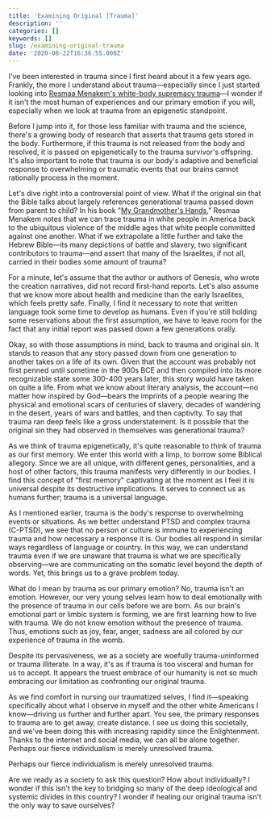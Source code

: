 ```yaml
---
title: 'Examining Original [Trauma]'
description: ''
categories: []
keywords: []
slug: /examining-original-trauma
date: '2020-08-22T16:36:55.000Z'
---
```


I've been interested in trauma since I first heard about it a few years ago. Frankly, the more I understand about trauma—especially since I just started looking into [Resmaa Menakem's white-body supremacy trauma](https://www.resmaa.com/)—I wonder if it isn't the most human of experiences and our primary emotion if you will, especially when we look at trauma from an epigenetic standpoint.

Before I jump into it, for those less familiar with trauma and the science, there's a growing body of research that asserts that trauma gets stored in the body. Furthermore, if this trauma is not released from the body and resolved, it is passed on epigenetically to the trauma survivor's offspring. It's also important to note that trauma is our body's adaptive and beneficial response to overwhelming or traumatic events that our brains cannot rationally process in the moment.

Let's dive right into a controversial point of view. What if the original sin that the Bible talks about largely references generational trauma passed down from parent to child? In his book "[My Grandmother's Hands](https://www.resmaa.com/books)," Resmaa Menakem notes that we can trace trauma in white people in America back to the ubiquitous violence of the middle ages that white people committed against one another. What if we extrapolate a little further and take the Hebrew Bible—its many depictions of battle and slavery, two significant contributors to trauma—and assert that many of the Israelites, if not all, carried in their bodies some amount of trauma?

For a minute, let's assume that the author or authors of Genesis, who wrote the creation narratives, did not record first-hand reports. Let's also assume that we know more about health and medicine than the early Israelites, which feels pretty safe. Finally, I find it necessary to note that written language took some time to develop as humans. Even if you're still holding some reservations about the first assumption, we have to leave room for the fact that any initial report was passed down a few generations orally.

Okay, so with those assumptions in mind, back to trauma and original sin. It stands to reason that any story passed down from one generation to another takes on a life of its own. Given that the account was probably not first penned until sometime in the 900s BCE and then compiled into its more recognizable state some 300-400 years later, this story would have taken on quite a life. From what we know about literary analysis, the account—no matter how inspired by God—bears the imprints of a people wearing the physical and emotional scars of centuries of slavery, decades of wandering in the desert, years of wars and battles, and then captivity. To say that trauma ran deep feels like a gross understatement. Is it possible that the original sin they had observed in themselves was generational trauma?

As we think of trauma epigenetically, it's quite reasonable to think of trauma as our first memory. We enter this world with a limp, to borrow some Biblical allegory. Since we are all unique, with different genes, personalities, and a host of other factors, this trauma manifests very differently in our bodies. I find this concept of "first memory" captivating at the moment as I feel it is universal despite its destructive implications. It serves to connect us as humans further; trauma is a universal language.

As I mentioned earlier, trauma is the body's response to overwhelming events or situations. As we better understand PTSD and complex trauma (C-PTSD), we see that no person or culture is immune to experiencing trauma and how necessary a response it is. Our bodies all respond in similar ways regardless of language or country. In this way, we can understand trauma even if we are unaware that trauma is what we are specifically observing—we are communicating on the somatic level beyond the depth of words. Yet, this brings us to a grave problem today.

What do I mean by trauma as our primary emotion? No, trauma isn't an emotion. However, our very young selves learn how to deal emotionally with the presence of trauma in our cells before we are born. As our brain's emotional part or limbic system is forming, we are first learning how to live with trauma. We do not know emotion without the presence of trauma. Thus, emotions such as joy, fear, anger, sadness are all colored by our experience of trauma in the womb.

Despite its pervasiveness, we as a society are woefully trauma-*un*informed or trauma illiterate. In a way, it's as if trauma is too visceral and human for us to accept. It appears the truest embrace of our humanity is not so much embracing our limitation as confronting our original trauma.

As we find comfort in nursing our traumatized selves, I find it—speaking specifically about what I observe in myself and the other white Americans I know—driving us further and further apart. You see, the primary responses to trauma are to get away, create distance. I see us doing this societally, and we've been doing this with increasing rapidity since the Enlightenment. Thanks to the internet and social media, we can all be alone together. Perhaps our fierce individualism is merely unresolved trauma.

Perhaps our fierce individualism is merely unresolved trauma.

Are we ready as a society to ask this question? How about individually? I wonder if this isn't the key to bridging so many of the deep ideological and systemic divides in this country? I wonder if healing our original trauma isn't the only way to save ourselves?
